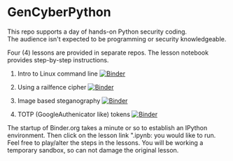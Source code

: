 # GenCyberPython
This repo supports a day of hands-on Python security coding.  
The audience isn't expected to be programming or security knowledgeable.

Four (4) lessons are provided in separate repos.  The lesson notebook provides step-by-step instructions.

1) Intro to Linux command line [![Binder](https://mybinder.org/badge_logo.svg)](https://mybinder.org/v2/gh/kengraf/LinuxCommand/HEAD)

2) Using a railfence cipher [![Binder](https://mybinder.org/badge_logo.svg)](https://mybinder.org/v2/gh/kengraf/Railfence/HEAD)

3) Image based steganography [![Binder](https://mybinder.org/badge_logo.svg)](https://mybinder.org/v2/gh/kengraf/Steganography/HEAD)

4) TOTP (GoogleAuthenicator like) tokens [![Binder](https://mybinder.org/badge_logo.svg)](https://mybinder.org/v2/gh/kengraf/TOTP/HEAD)

The startup of Binder.org takes a minute or so to establish an IPython
environment.  Then click on the lesson link ".ipynb: you would like to run.  Feel free to play/alter the steps
in the lessons.  You will be working a temporary sandbox, so can not damage the original lesson.
